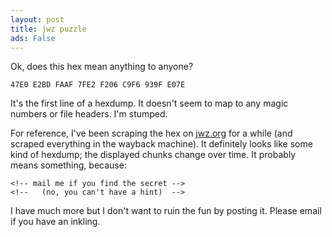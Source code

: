 ```yaml
---
layout: post
title: jwz puzzle
ads: False
---
```

Ok, does this hex mean anything to anyone?  

    47E0 E2BD FAAF 7FE2 F206 C9F6 939F E07E

It's the first line of a hexdump.  It doesn't seem to map to any magic
numbers or file headers.  I'm stumped.

For reference, I've been scraping the hex on [jwz.org](http://www.jwz.org) for a while (and scraped everything in the wayback machine).  It definitely looks like some kind of hexdump; the displayed chunks change over time.  It probably means something, because:

    <!-- mail me if you find the secret -->
    <!--   (no, you can't have a hint)  -->

I have much more but I don't want to ruin the fun by posting it. Please email if you have an inkling.
